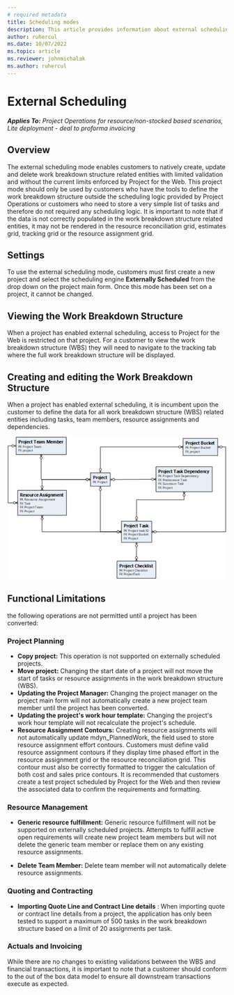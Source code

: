 ```yaml
---
# required metadata
title: Scheduling modes
description: This article provides information about external scheduling. 
author: ruhercul
ms.date: 10/07/2022
ms.topic: article
ms.reviewer: johnmichalak
ms.author: ruhercul
---
```


# External Scheduling

_**Applies To:** Project Operations for resource/non-stocked based scenarios, Lite deployment - deal to proforma invoicing_

## Overview

The external scheduling mode enables customers to natively create, update and delete work breakdown structure related entities with limited validation and without the current limits enforced by Project for the Web. This project mode should only be used by customers who have the tools to define the work breakdown structure outside the scheduling logic provided by Project Operations or customers who need to store a very simple list of tasks and therefore do not required any scheduling logic. It is important to note that if the data is not correctly populated in the work breakdown structure related entities, it may not be rendered in the resource reconciliation grid, estimates grid, tracking grid or the resource assignment grid.

## Settings

To use the external scheduling mode, customers must first create a new project and select the scheduling engine **Externally Scheduled** from the drop down on the project main form. Once this mode has been set on a project, it cannot be changed.

## Viewing the Work Breakdown Structure

When a project has enabled external scheduling, access to Project for the Web is restricted on that project. For a customer to view the work breakdown structure (WBS) they will need to navigate to the tracking tab where the full work breakdown structure will be displayed.

## Creating and editing the Work Breakdown Structure

When a project has enabled external scheduling, it is incumbent upon the customer to define the data for all work breakdown structure (WBS) related entities including tasks, team members, resource assignments and dependencies.

![](media/projectplanningdatamodel.png)

## Functional Limitations

the following operations are not permitted until a project has been converted:

### Project Planning

- **Copy project:** This operation is not supported on externally scheduled projects.
- **Move project:** Changing the start date of a project will not move the start of tasks or resource assignments in the work breakdown structure (WBS).
- **Updating the Project Manager:** Changing the project manager on the project main form will not automatically create a new project team member until the project has been converted.
- **Updating the project's work hour template:** Changing the project's work hour template will not recalculate the project's schedule.
- **Resource Assignment Contours:** Creating resource assignments will not automatically update mdyn\_PlannedWork, the field used to store resource assignment effort contours. Customers must define valid resource assignment contours if they display time phased effort in the resource assignment grid or the resource reconciliation grid. This contour must also be correctly formatted to trigger the calculation of both cost and sales price contours. It is recommended that customers create a test project scheduled by Project for the Web and then review the associated data to confirm the requirements and formatting.

### Resource Management

- **Generic resource fulfillment:** Generic resource fulfillment will not be supported on externally scheduled projects. Attempts to fulfill active open requirements will create new project team members but will not delete the generic team member or replace them on any existing resource assignments.

- **Delete Team Member:** Delete team member will not automatically delete resource assignments.

### Quoting and Contracting

- **Importing Quote Line and Contract Line details** : When importing quote or contract line details from a project, the application has only been tested to support a maximum of 500 tasks in the work breakdown structure based on a limit of 20 assignments per task.

### Actuals and Invoicing

While there are no changes to existing validations between the WBS and financial transactions, it is important to note that a customer should conform to the out of the box data model to ensure all downstream transactions execute as expected.
